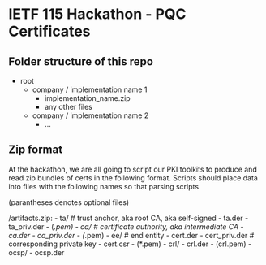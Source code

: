 # IETF 115 Hackathon - PQC Certificates

## Folder structure of this repo

- root
  - company / implementation name 1
    - implementation_name.zip
    - any other files
  - company / implementation name 2
    - ...



## Zip format

At the hackathon, we are all going to script our PKI toolkits to produce and read zip bundles of certs in the following format. Scripts should place data into files with the following names so that parsing scripts 

(parantheses denotes optional files)

<alg oid>/artifacts.zip:
    - ta/     # trust anchor, aka root CA, aka self-signed
        - ta.der
        - ta_priv.der
        - (*.pem)
    - ca/     # certificate authority, aka intermediate CA
        - ca.der
        - ca_priv.der
        - (*.pem)
    - ee/     # end entity
        - cert.der
        - cert_priv.der    # corresponding private key
        - cert.csr
        - (*.pem)
    - crl/
        - crl.der
        - (crl.pem)
    - ocsp/
        - ocsp.der
